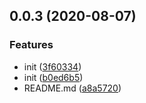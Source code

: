 ## 0.0.3 (2020-08-07)


### Features

* init ([3f60334](https://github.com/zwmmm/upm.js/commit/3f603341c7f53bd1960f26ed549dd2c64889e525))
* init ([b0ed6b5](https://github.com/zwmmm/upm.js/commit/b0ed6b59a7cde02035a753767248545759173ec9))
* README.md ([a8a5720](https://github.com/zwmmm/upm.js/commit/a8a572082c09792a99f8cc2e5d0dc4e22fd3f1a6))



